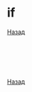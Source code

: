 # if

[Назад][back]

```go

```

```go

```

```go

```

```go

```

```go

```

```go

```

[Назад][back]

[back]: <.> "Назад к оглавлению"
